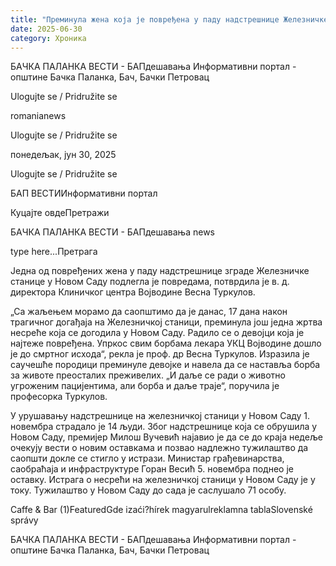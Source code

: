 ```yaml
---
title: "Преминула жена која је повређена у паду надстрешнице Железничке станице Нови Сад"
date: 2025-06-30
category: Хроника
---
```


БАЧКА ПАЛАНКА ВЕСТИ - БАПдешавања Информативни портал - општине Бачка Паланка, Бач, Бачки Петровац

Ulogujte se / Pridružite se

romanianews

Ulogujte se / Pridružite se

понедељак, јун 30, 2025

Ulogujte se / Pridružite se

БАП ВЕСТИИнформативни портал

Куцајте овдеПретражи

БАЧКА ПАЛАНКА ВЕСТИ - БАПдешавања news

type here...Претрага

Једна од повређених жена у паду надстрешнице зграде Железничке станице у Новом Саду подлегла је повредама, потврдила је в. д. директора Клиничког центра Војводине Весна Туркулов.

„Са жаљењем морамо да саопштимо да је данас, 17 дана након трагичног догађаја на Железничкој станици, преминула још једна жртва несреће која се догодила у Новом Саду. Радило се о девојци која је најтеже повређена. Упркос свим борбама лекара УКЦ Војводине дошло је до смртног исхода“, рекла је проф. др Весна Туркулов.
Изразила је саучешће породици преминуле девојке и навела да се наставља борба за животе преосталих преживелих.
„И даље се ради о животно угроженим пацијентима, али борба и даље траје“, поручила је професорка Туркулов.


У урушавању надстрешнице на железничкој станици у Новом Саду 1. новембра страдало је 14 људи.
Због надстрешнице која се обрушила у Новом Саду, премијер Милош Вучевић најавио је да се до краја недеље очекују вести о новим оставкама и позвао надлежно тужилаштво да саопшти докле се стигло у истрази.
Министар грађевинарства, саобраћаја и инфраструктуре Горан Весић 5. новембра поднео је оставку.
Истрага о несрећи на железничкој станици у Новом Саду је у току. Тужилаштво у Новом Саду до сада је саслушало 71 особу.

Caffe & Bar (1)FeaturedGde izaći?hírek magyarulreklamna tablaSlovenské správy

БАЧКА ПАЛАНКА ВЕСТИ - БАПдешавања Информативни портал - општине Бачка Паланка, Бач, Бачки Петровац
